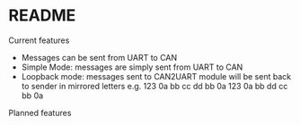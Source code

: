 # README
Current features
  - Messages can be sent from UART to CAN
  - Simple Mode: messages are simply sent from UART to CAN
  - Loopback mode: messages sent to CAN2UART module will be sent back to sender in mirrored letters 
    e.g. 123 0a bb cc dd bb 0a
         123 0a bb dd cc bb 0a
  
Planned features
